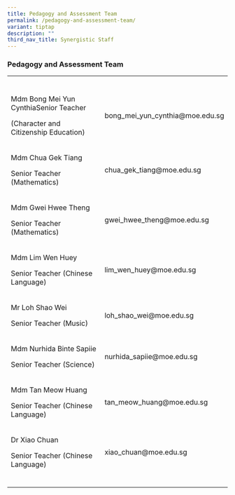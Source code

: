 ```yaml
---
title: Pedagogy and Assessment Team
permalink: /pedagogy-and-assessment-team/
variant: tiptap
description: ""
third_nav_title: Synergistic Staff
---
```

<h3>Pedagogy and Assessment Team</h3>
<table style="minWidth: 50px">
<colgroup>
<col>
<col>
</colgroup>
<tbody>
<tr>
<th rowspan="1" colspan="1">
<p></p>
</th>
<th rowspan="1" colspan="1">
<p></p>
</th>
</tr>
<tr>
<td rowspan="1" colspan="1">
<p>Mdm Bong Mei Yun CynthiaSenior Teacher</p>
<p>(Character and Citizenship Education)</p>
</td>
<td rowspan="1" colspan="1">
<p>bong_mei_yun_cynthia@moe.edu.sg</p>
</td>
</tr>
<tr>
<td rowspan="1" colspan="1">
<p>Mdm Chua Gek Tiang</p>
<p>Senior Teacher (Mathematics)</p>
</td>
<td rowspan="1" colspan="1">
<p>chua_gek_tiang@moe.edu.sg</p>
</td>
</tr>
<tr>
<td rowspan="1" colspan="1">
<p>Mdm Gwei Hwee Theng</p>
<p>Senior Teacher (Mathematics)</p>
</td>
<td rowspan="1" colspan="1">
<p>gwei_hwee_theng@moe.edu.sg</p>
</td>
</tr>
<tr>
<td rowspan="1" colspan="1">
<p>Mdm Lim Wen Huey&nbsp;</p>
<p>Senior Teacher (Chinese Language)</p>
</td>
<td rowspan="1" colspan="1">
<p>lim_wen_huey@moe.edu.sg</p>
</td>
</tr>
<tr>
<td rowspan="1" colspan="1">
<p>Mr Loh Shao Wei</p>
<p>Senior Teacher (Music)</p>
</td>
<td rowspan="1" colspan="1">
<p>loh_shao_wei@moe.edu.sg</p>
</td>
</tr>
<tr>
<td rowspan="1" colspan="1">
<p>Mdm Nurhida Binte Sapiie</p>
<p>Senior Teacher (Science)</p>
</td>
<td rowspan="1" colspan="1">
<p>nurhida_sapiie@moe.edu.sg</p>
</td>
</tr>
<tr>
<td rowspan="1" colspan="1">
<p>Mdm Tan Meow Huang&nbsp;</p>
<p>Senior Teacher (Chinese Language)</p>
</td>
<td rowspan="1" colspan="1">
<p>tan_meow_huang@moe.edu.sg</p>
</td>
</tr>
<tr>
<td rowspan="1" colspan="1">
<p>Dr Xiao Chuan</p>
<p>Senior Teacher (Chinese Language)</p>
</td>
<td rowspan="1" colspan="1">
<p>xiao_chuan@moe.edu.sg</p>
</td>
</tr>
<tr>
<td rowspan="1" colspan="1">
<p></p>
</td>
<td rowspan="1" colspan="1">
<p></p>
</td>
</tr>
</tbody>
</table>
<p></p>
<p></p>
<p></p>
<p>&nbsp;</p>
<p></p>
<p></p>
<p></p>
<p>
<br>
</p>
<p></p>
<p></p>
<p>&nbsp;</p>
<p></p>
<p></p>
<p></p>
<p>&nbsp;</p>
<p></p>
<p></p>
<p></p>
<p>&nbsp;</p>
<p></p>
<p></p>
<p></p>
<p>&nbsp;</p>
<p></p>
<p></p>
<p></p>
<p>
<br>
</p>
<p></p>
<p></p>
<p></p>